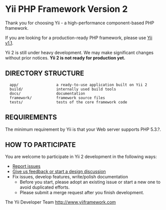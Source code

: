 Yii PHP Framework Version 2
===========================

Thank you for choosing Yii - a high-performance component-based PHP framework.

If you are looking for a production-ready PHP framework, please use
[Yii v1.1](https://github.com/yiisoft/yii).

Yii 2 is still under heavy development. We may make significant changes
without prior notices. **Yii 2 is not ready for production yet.**


DIRECTORY STRUCTURE
-------------------

      app/                 a ready-to-use application built on Yii 2
      build/               internally used build tools
      docs/                documentation
      framework/           framework source files
      tests/               tests of the core framework code


REQUIREMENTS
------------

The minimum requirement by Yii is that your Web server supports PHP 5.3.?.


HOW TO PARTICIPATE
------------------

You are welcome to participate in Yii 2 development in the following ways:

* [Report issues](https://github.com/yiisoft/yii2/issues)
* [Give us feedback or start a design discussion](http://www.yiiframework.com/forum/index.php/forum/42-design-discussions-for-yii-20/)
* Fix issues, develop features, write/polish documentation
    - Before you start, please adopt an existing issue or start a new one to avoid duplicated efforts.
    - Please submit a merge request after you finish development.



The Yii Developer Team
http://www.yiiframework.com
